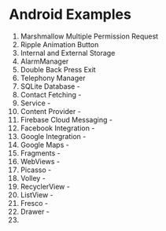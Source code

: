 # Android Examples

1.  Marshmallow Multiple Permission Request
2.  Ripple Animation Button
3.  Internal and External Storage
4.  AlarmManager
5.  Double Back Press Exit
6.  Telephony Manager
7.  SQLite Database -
8.  Contact Fetching -
9.  Service -
10. Content Provider -
11. Firebase Cloud Messaging -
12. Facebook Integration -
13. Google Integration -
14. Google Maps -
15. Fragments -
16. WebViews -
17. Picasso -
18. Volley -
19. RecyclerView -
20. ListView -
21. Fresco -
22. Drawer -
23. 
